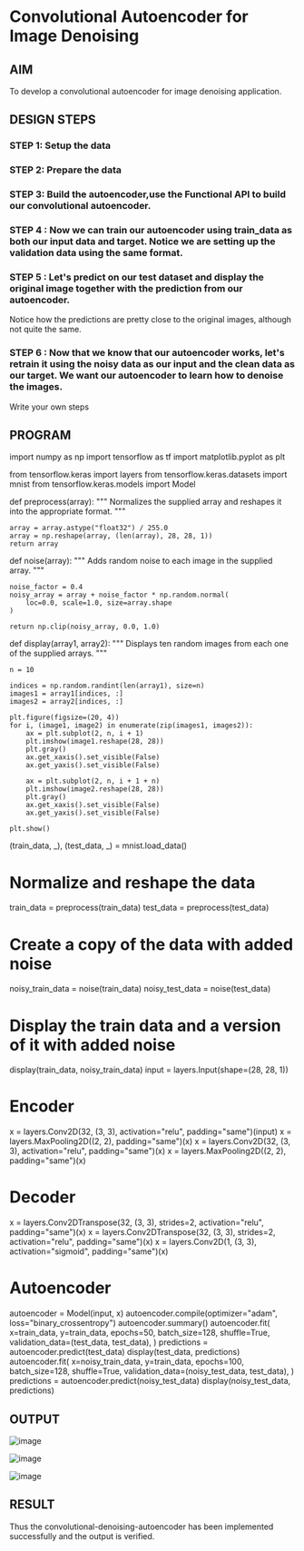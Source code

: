 # Convolutional Autoencoder for Image Denoising

## AIM

To develop a convolutional autoencoder for image denoising application.

## DESIGN STEPS

### STEP 1:  Setup the data


### STEP 2: Prepare the data

### STEP 3: Build the autoencoder,use the Functional API to build our convolutional autoencoder.

### STEP 4 : Now we can train our autoencoder using train_data as both our input data and target. Notice we are setting up the validation data using the same format.

### STEP 5 : Let's predict on our test dataset and display the original image together with the prediction from our autoencoder.

Notice how the predictions are pretty close to the original images, although not quite the same.

### STEP 6 : Now that we know that our autoencoder works, let's retrain it using the noisy data as our input and the clean data as our target. We want our autoencoder to learn how to denoise the images.
Write your own steps

## PROGRAM

import numpy as np
import tensorflow as tf
import matplotlib.pyplot as plt

from tensorflow.keras import layers
from tensorflow.keras.datasets import mnist
from tensorflow.keras.models import Model


def preprocess(array):
    """
    Normalizes the supplied array and reshapes it into the appropriate format.
    """

    array = array.astype("float32") / 255.0
    array = np.reshape(array, (len(array), 28, 28, 1))
    return array


def noise(array):
    """
    Adds random noise to each image in the supplied array.
    """

    noise_factor = 0.4
    noisy_array = array + noise_factor * np.random.normal(
        loc=0.0, scale=1.0, size=array.shape
    )

    return np.clip(noisy_array, 0.0, 1.0)


def display(array1, array2):
    """
    Displays ten random images from each one of the supplied arrays.
    """

    n = 10

    indices = np.random.randint(len(array1), size=n)
    images1 = array1[indices, :]
    images2 = array2[indices, :]

    plt.figure(figsize=(20, 4))
    for i, (image1, image2) in enumerate(zip(images1, images2)):
        ax = plt.subplot(2, n, i + 1)
        plt.imshow(image1.reshape(28, 28))
        plt.gray()
        ax.get_xaxis().set_visible(False)
        ax.get_yaxis().set_visible(False)

        ax = plt.subplot(2, n, i + 1 + n)
        plt.imshow(image2.reshape(28, 28))
        plt.gray()
        ax.get_xaxis().set_visible(False)
        ax.get_yaxis().set_visible(False)

    plt.show()
(train_data, _), (test_data, _) = mnist.load_data()

# Normalize and reshape the data
train_data = preprocess(train_data)
test_data = preprocess(test_data)

# Create a copy of the data with added noise
noisy_train_data = noise(train_data)
noisy_test_data = noise(test_data)

# Display the train data and a version of it with added noise
display(train_data, noisy_train_data)
input = layers.Input(shape=(28, 28, 1))

# Encoder
x = layers.Conv2D(32, (3, 3), activation="relu", padding="same")(input)
x = layers.MaxPooling2D((2, 2), padding="same")(x)
x = layers.Conv2D(32, (3, 3), activation="relu", padding="same")(x)
x = layers.MaxPooling2D((2, 2), padding="same")(x)

# Decoder
x = layers.Conv2DTranspose(32, (3, 3), strides=2, activation="relu", padding="same")(x)
x = layers.Conv2DTranspose(32, (3, 3), strides=2, activation="relu", padding="same")(x)
x = layers.Conv2D(1, (3, 3), activation="sigmoid", padding="same")(x)

# Autoencoder
autoencoder = Model(input, x)
autoencoder.compile(optimizer="adam", loss="binary_crossentropy")
autoencoder.summary()
autoencoder.fit(
    x=train_data,
    y=train_data,
    epochs=50,
    batch_size=128,
    shuffle=True,
    validation_data=(test_data, test_data),
)
predictions = autoencoder.predict(test_data)
display(test_data, predictions)
autoencoder.fit(
    x=noisy_train_data,
    y=train_data,
    epochs=100,
    batch_size=128,
    shuffle=True,
    validation_data=(noisy_test_data, test_data),
)
predictions = autoencoder.predict(noisy_test_data)
display(noisy_test_data, predictions)

## OUTPUT
![image](https://user-images.githubusercontent.com/112503943/203128183-e9ba46cb-43dc-469f-9e9d-990c1b8c1272.png)


![image](https://user-images.githubusercontent.com/112503943/203128070-6d906882-9efa-4417-a6da-f15e2d651066.png)


![image](https://user-images.githubusercontent.com/112503943/203128272-bb843d72-380f-4df0-af30-519938a04a04.png)



## RESULT

Thus the convolutional-denoising-autoencoder has been implemented successfully and the output is verified.

